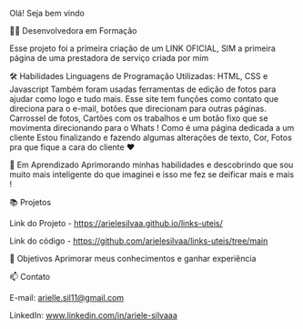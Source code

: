Olá! Seja bem vindo

👩‍💻 Desenvolvedora em Formação

Esse projeto foi a primeira criação de um LINK OFICIAL, SIM a primeira página de uma prestadora de serviço criada por mim

🛠️ Habilidades Linguagens de Programação Utilizadas: HTML, CSS e Javascript Também foram usadas ferramentas de edição de fotos para ajudar como logo e tudo mais. Esse site tem funções como contato que direciona para o e-mail, botões que direcionam para outras páginas. Carrossel de fotos, Cartões com os trabalhos e um botão fixo que se movimenta direcionando para o Whats ! Como é uma página dedicada a um cliente Estou finalizando e fazendo algumas alterações de texto, Cor, Fotos pra que fique a cara do cliente ❤️

🌱 Em Aprendizado Aprimorando minhas habilidades e descobrindo que sou muito mais inteligente do que imaginei e isso me fez se deificar mais e mais !

📚 Projetos

Link do Projeto - https://arielesilvaa.github.io/links-uteis/

Link do código - https://github.com/arielesilvaa/links-uteis/tree/main

🎯 Objetivos Aprimorar meus conhecimentos e ganhar experiência

📫 Contato

E-mail: arielle.sil11@gmail.com

LinkedIn: www.linkedin.com/in/ariele-silvaaa
